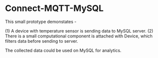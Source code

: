 Connect-MQTT-MySQL
==================

This small prototype demonstates - 

(1) A device with temperature sensor is sending data to MySQL server.
(2) There is a small computational component is attached with Device, which 
filters data before sending to server.

The collected data could be used on MySQL for analytics.



